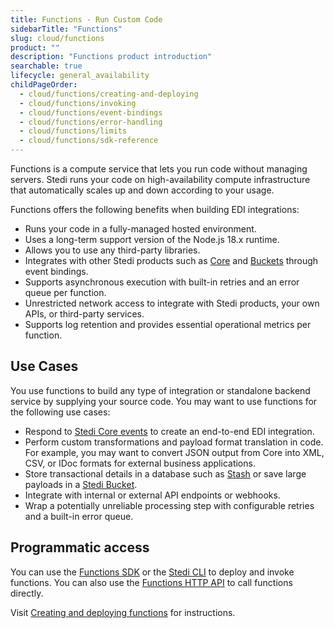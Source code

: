 ```yaml
---
title: Functions - Run Custom Code
sidebarTitle: "Functions"
slug: cloud/functions
product: ""
description: "Functions product introduction"
searchable: true
lifecycle: general_availability
childPageOrder:
  - cloud/functions/creating-and-deploying
  - cloud/functions/invoking
  - cloud/functions/event-bindings
  - cloud/functions/error-handling
  - cloud/functions/limits
  - cloud/functions/sdk-reference
---
```


Functions is a compute service that lets you run code without managing servers. Stedi runs your code on high-availability compute infrastructure that automatically scales up and down according to your usage.

Functions offers the following benefits when building EDI integrations:

- Runs your code in a fully-managed hosted environment.
- Uses a long-term support version of the Node.js 18.x runtime.
- Allows you to use any third-party libraries.
- Integrates with other Stedi products such as [Core](/docs/core) and [Buckets](/docs/cloud/buckets) through event bindings.
- Supports asynchronous execution with built-in retries and an error queue per function.
- Unrestricted network access to integrate with Stedi products, your own APIs, or third-party services.
- Supports log retention and provides essential operational metrics per function.

## Use Cases

You use functions to build any type of integration or standalone backend service by supplying your source code. You may want to use functions for the following use cases:

- Respond to [Stedi Core events](/docs/events/event-types) to create an end-to-end EDI integration.
- Perform custom transformations and payload format translation in code. For example, you may want to convert JSON output from Core into XML, CSV, or IDoc formats for external business applications.
- Store transactional details in a database such as [Stash](/docs/cloud/stash) or save large payloads in a [Stedi Bucket](/docs/cloud/buckets).
- Integrate with internal or external API endpoints or webhooks.
- Wrap a potentially unreliable processing step with configurable retries and a built-in error queue.

## Programmatic access

You can use the [Functions SDK](/docs/sdk) or the [Stedi CLI](https://www.npmjs.com/package/@stedi/cli) to deploy and invoke functions. You can also use the [Functions HTTP API](/docs/functions/invoking#http-invoke-function-api) to call functions directly.

Visit [Creating and deploying functions](/docs/cloud/functions/creating-and-deploying) for instructions.

